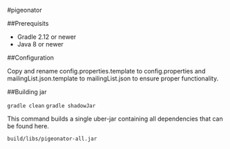 #pigeonator

##Prerequisits

* Gradle 2.12 or newer
* Java 8 or newer

##Configuration

Copy and rename config.properties.template to config.properties and mailingList.json.template to mailingList.json to ensure proper functionality.

##Building jar

`gradle clean`
`gradle shadowJar`

This command builds a single uber-jar containing all dependencies that can be found here.

```
build/libs/pigeonator-all.jar
```

